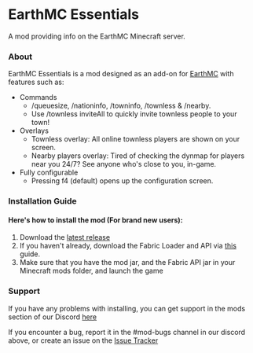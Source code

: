 # EarthMC Essentials
A mod providing info on the EarthMC Minecraft server.

### About

EarthMC Essentials is a mod designed as an add-on for [EarthMC](https://earthmc.net/) with features such as:
- Commands
  - /queuesize, /nationinfo, /towninfo, /townless & /nearby.
  - Use /townless inviteAll to quickly invite townless people to your town!
- Overlays
  - Townless overlay: All online townless players are shown on your screen.
  - Nearby players overlay: Tired of checking the dynmap for players near you 24/7? See anyone who's close to you, in-game.
- Fully configurable
  - Pressing f4 (default) opens up the configuration screen.

### Installation Guide
#### Here's how to install the mod (For brand new users):

1. Download the [latest release](https://github.com/Warriorrrr/EarthMCEssentials/releases/latest)
2. If you haven't already, download the Fabric Loader and API via [this](https://fabricmc.net/wiki/player:tutorials:install_mcl:windows) guide.
3. Make sure that you have the mod jar, and the Fabric API jar in your Minecraft mods folder, and launch the game

### Support

If you have any problems with installing, you can get support in the mods section of our Discord [here](https://discord.gg/MteFjeBprS)

If you encounter a bug, report it in the #mod-bugs channel in our discord above, or create an issue on the [Issue Tracker](https://github.com/Warriorrrr/EarthMCEssentials)
